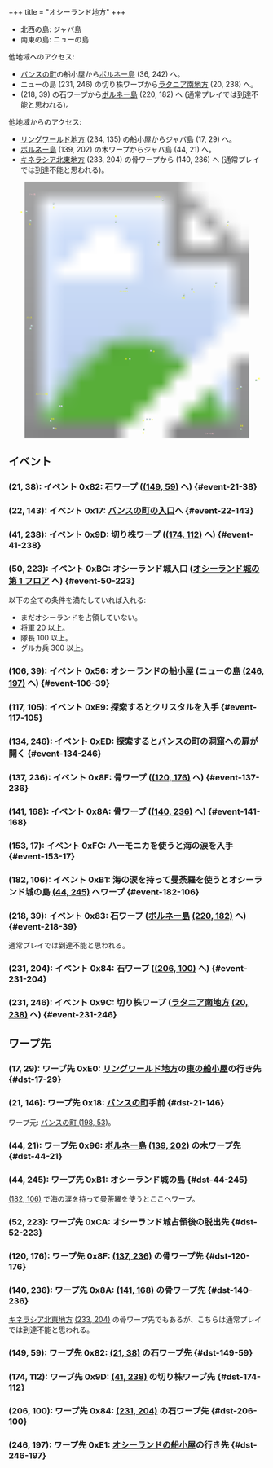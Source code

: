+++
title = "オシーランド地方"
+++

* 北西の島: ジャバ島
* 南東の島: ニューの島

他地域へのアクセス:

* [バンスの町](@/map/map-13a/_index.md)の船小屋から[ボルネー島](@/map/map-07/_index.md) (36, 242) へ。
* ニューの島 (231, 246) の切り株ワープから[ラタニア南地方](@/map/map-08/_index.md) (20, 238) へ。
* (218, 39) の石ワープから[ボルネー島](@/map/map-07/_index.md) (220, 182) へ (通常プレイでは到達不能と思われる)。

他地域からのアクセス:

* [リングワールド地方](@/map/map-10/_index.md) (234, 135) の船小屋からジャバ島 (17, 29) へ。
* [ボルネー島](@/map/map-07/_index.md) (139, 202) の木ワープからジャバ島 (44, 21) へ。
* [キネラシア北東地方](@/map/map-03/_index.md) (233, 204) の骨ワープから (140, 236) へ (通常プレイでは到達不能と思われる)。

<!-- SVG {{{ -->
<svg width="1536" height="1536" viewbox="0 0 2048 2048">
<defs>
<image id="svg-asset-bg" width="2048" height="2048" href="map-11.webp" />
<image id="svg-asset-event" width="16" height="16" href="icon-event.png" />
<image id="svg-asset-destination" width="16" height="16" href="icon-destination.png" />
</defs>
<use href="#svg-asset-bg" x="0" y="0"></use>
<text class="caption-48" x="160" y="104" fill="pink">ジャバ島</text>
<text class="caption-48" x="1564" y="2016" fill="pink">ニューの島</text>
<text class="caption-24" x="96" y="248" fill="yellow">船</text>
<text class="caption-24" x="164" y="344" fill="yellow">石</text>
<text class="caption-24" x="352" y="212" fill="yellow">木</text>
<text class="caption-24" x="1188" y="512" fill="yellow">石</text>
<text class="caption-24" x="1168" y="124" fill="yellow">海の涙</text>
<text class="caption-32" x="848" y="280" fill="yellow">船</text>
<text class="caption-24" x="1740" y="352" fill="yellow">石</text>
<text class="caption-24" x="884" y="880" fill="yellow">クリスタル</text>
<text class="caption-24" x="1472" y="884" fill="yellow">転</text>
<text class="caption-24" x="1380" y="936" fill="yellow">切株</text>
<text class="caption-24" x="1152" y="1360" fill="yellow">骨</text>
<text class="caption-24" x="932" y="1424" fill="yellow">骨</text>
<text class="caption-24" x="1636" y="840" fill="yellow">石</text>
<text class="caption-32" x="144" y="1088" fill="yellow">バンス</text>
<text class="caption-48" x="216" y="1704" fill="yellow">オシーランド城</text>
<text class="caption-24" x="372" y="1976" fill="yellow">転</text>
<text class="caption-24" x="336" y="1896" fill="yellow">切株</text>
<text class="caption-24" x="1140" y="1904" fill="yellow">骨</text>
<text class="caption-24" x="1068" y="1912" fill="yellow">骨</text>
<text class="caption-24" x="1068" y="2012" fill="yellow">鍵</text>
<text class="caption-24" x="1992" y="1576" fill="yellow">船</text>
<text class="caption-24" x="1820" y="1656" fill="yellow">石</text>
<text class="caption-24" x="1844" y="1956" fill="yellow">切株</text>
<a href="#event-21-38">
<use href="#svg-asset-event" x="168" y="304"><title>(21, 38): イベント 0x82: 石ワープ ((149, 59) へ)</title></use>
</a>
<a href="#event-22-143">
<use href="#svg-asset-event" x="176" y="1144"><title>(22, 143): イベント 0x17: バンスの町の入口へ</title></use>
</a>
<a href="#event-41-238">
<use href="#svg-asset-event" x="328" y="1904"><title>(41, 238): イベント 0x9D: 切り株ワープ ((174, 112) へ)</title></use>
</a>
<a href="#event-50-223">
<use href="#svg-asset-event" x="400" y="1784"><title>(50, 223): イベント 0xBC: オシーランド城入口 (オシーランド城の第 1 フロアへ)</title></use>
</a>
<a href="#event-106-39">
<use href="#svg-asset-event" x="848" y="312"><title>(106, 39): イベント 0x56: オシーランドの船小屋 (ニューの島 (246, 197) へ)</title></use>
</a>
<a href="#event-117-105">
<use href="#svg-asset-event" x="936" y="840"><title>(117, 105): イベント 0xE9: 探索するとクリスタルを入手</title></use>
</a>
<a href="#event-134-246">
<use href="#svg-asset-event" x="1072" y="1968"><title>(134, 246): イベント 0xED: 探索するとバンスの町の洞窟への扉が開く</title></use>
</a>
<a href="#event-137-236">
<use href="#svg-asset-event" x="1096" y="1888"><title>(137, 236): イベント 0x8F: 骨ワープ ((120, 176) へ)</title></use>
</a>
<a href="#event-141-168">
<use href="#svg-asset-event" x="1128" y="1344"><title>(141, 168): イベント 0x8A: 骨ワープ ((140, 236) へ)</title></use>
</a>
<a href="#event-153-17">
<use href="#svg-asset-event" x="1224" y="136"><title>(153, 17): イベント 0xFC: ハーモニカを使うと海の涙を入手</title></use>
</a>
<a href="#event-182-106">
<use href="#svg-asset-event" x="1456" y="848"><title>(182, 106): イベント 0xB1: 海の涙を持って曼荼羅を使うとオシーランド城の島 (44, 245) へワープ</title></use>
</a>
<a href="#event-218-39">
<use href="#svg-asset-event" x="1744" y="312"><title>(218, 39): イベント 0x83: 石ワープ (ボルネー島 (220, 182) へ)</title></use>
</a>
<a href="#event-231-204">
<use href="#svg-asset-event" x="1848" y="1632"><title>(231, 204): イベント 0x84: 石ワープ ((206, 100) へ)</title></use>
</a>
<a href="#event-231-246">
<use href="#svg-asset-event" x="1848" y="1968"><title>(231, 246): イベント 0x9C: 切り株ワープ (ラタニア南地方 (20, 238) へ)</title></use>
</a>
<a href="#dst-21-146">
<use href="#svg-asset-destination" x="168" y="1168"><title>(21, 146): ワープ先 0x18: バンスの町手前</title></use>
</a>
<a href="#dst-149-59">
<use href="#svg-asset-destination" x="1192" y="472"><title>(149, 59): ワープ先 0x82: (21, 38) の石ワープ先</title></use>
</a>
<a href="#dst-206-100">
<use href="#svg-asset-destination" x="1648" y="800"><title>(206, 100): ワープ先 0x84: (231, 204) の石ワープ先</title></use>
</a>
<a href="#dst-140-236">
<use href="#svg-asset-destination" x="1120" y="1888"><title>(140, 236): ワープ先 0x8A: (141, 168) の骨ワープ先</title></use>
</a>
<a href="#dst-120-176">
<use href="#svg-asset-destination" x="960" y="1408"><title>(120, 176): ワープ先 0x8F: (137, 236) の骨ワープ先</title></use>
</a>
<a href="#dst-44-21">
<use href="#svg-asset-destination" x="352" y="168"><title>(44, 21): ワープ先 0x96: ボルネー島 (139, 202) の木ワープ先</title></use>
</a>
<a href="#dst-174-112">
<use href="#svg-asset-destination" x="1392" y="896"><title>(174, 112): ワープ先 0x9D: (41, 238) の切り株ワープ先</title></use>
</a>
<a href="#dst-44-245">
<use href="#svg-asset-destination" x="352" y="1960"><title>(44, 245): ワープ先 0xB1: オシーランド城の島</title></use>
</a>
<a href="#dst-52-223">
<use href="#svg-asset-destination" x="416" y="1784"><title>(52, 223): ワープ先 0xCA: オシーランド城占領後の脱出先</title></use>
</a>
<a href="#dst-17-29">
<use href="#svg-asset-destination" x="136" y="232"><title>(17, 29): ワープ先 0xE0: リングワールド地方の東の船小屋の行き先</title></use>
</a>
<a href="#dst-246-197">
<use href="#svg-asset-destination" x="1968" y="1576"><title>(246, 197): ワープ先 0xE1: オシーランドの船小屋の行き先</title></use>
</a>
</svg>
<!-- }}} -->


## イベント

### (21, 38): イベント 0x82: 石ワープ ([(149, 59)](#dst-149-59) へ) {#event-21-38}

### (22, 143): イベント 0x17: [バンスの町の入口](@/map/map-13a/_index.md#dst-197-48)へ {#event-22-143}

### (41, 238): イベント 0x9D: 切り株ワープ ([(174, 112)](#dst-174-112) へ) {#event-41-238}

### (50, 223): イベント 0xBC: オシーランド城入口 ([オシーランド城の第 1 フロア](@/map/map-15/_index.md#dst-148-53) へ) {#event-50-223}

以下の全ての条件を満たしていれば入れる:

* まだオシーランドを占領していない。
* 将軍 20 以上。
* 隊長 100 以上。
* グルカ兵 300 以上。

### (106, 39): イベント 0x56: オシーランドの船小屋 (ニューの島 [(246, 197)](#dst-246-197) へ) {#event-106-39}

### (117, 105): イベント 0xE9: 探索するとクリスタルを入手 {#event-117-105}

### (134, 246): イベント 0xED: 探索すると[バンスの町の洞窟への扉](@/map/map-13a/_index.md#event-198-15)が開く {#event-134-246}

### (137, 236): イベント 0x8F: 骨ワープ ([(120, 176)](#dst-120-176) へ) {#event-137-236}

### (141, 168): イベント 0x8A: 骨ワープ ([(140, 236)](#dst-140-236) へ) {#event-141-168}

### (153, 17): イベント 0xFC: ハーモニカを使うと海の涙を入手 {#event-153-17}

### (182, 106): イベント 0xB1: 海の涙を持って曼荼羅を使うとオシーランド城の島 [(44, 245)](#dst-44-245) へワープ {#event-182-106}

### (218, 39): イベント 0x83: 石ワープ ([ボルネー島](@/map/map-07/_index.md) [(220, 182)](@/map/map-07/_index.md#dst-220-182) へ) {#event-218-39}

通常プレイでは到達不能と思われる。

### (231, 204): イベント 0x84: 石ワープ ([(206, 100)](#dst-206-100) へ) {#event-231-204}

### (231, 246): イベント 0x9C: 切り株ワープ ([ラタニア南地方](@/map/map-08/_index.md) [(20, 238)](@/map/map-08/_index.md#dst-20-238) へ) {#event-231-246}


## ワープ先

### (17, 29): ワープ先 0xE0: [リングワールド地方](@/map/map-10/_index.md)の[東の船小屋](@/map/map-10/_index.md#event-234-135)の行き先 {#dst-17-29}

### (21, 146): ワープ先 0x18: [バンスの町](@/map/map-13a/_index.md#dst-197-48)手前 {#dst-21-146}

ワープ元: [バンスの町 (198, 53)](@/map/map-13a/_index.md#event-198-53)。

### (44, 21): ワープ先 0x96: [ボルネー島](@/map/map-07/_index.md) [(139, 202)](@/map/map-07/_index.md#event-139-202) の木ワープ先 {#dst-44-21}

### (44, 245): ワープ先 0xB1: オシーランド城の島 {#dst-44-245}

[(182, 106)](#event-182-106) で海の涙を持って曼荼羅を使うとここへワープ。

### (52, 223): ワープ先 0xCA: オシーランド城占領後の脱出先 {#dst-52-223}

### (120, 176): ワープ先 0x8F: [(137, 236)](#event-137-236) の骨ワープ先 {#dst-120-176}

### (140, 236): ワープ先 0x8A: [(141, 168)](#event-141-168) の骨ワープ先 {#dst-140-236}

[キネラシア北東地方](@/map/map-03/_index.md) [(233, 204)](@/map/map-03/_index.md#event-233-204) の骨ワープ先でもあるが、こちらは通常プレイでは到達不能と思われる。

### (149, 59): ワープ先 0x82: [(21, 38)](#event-21-38) の石ワープ先 {#dst-149-59}

### (174, 112): ワープ先 0x9D: [(41, 238)](#event-41-238) の切り株ワープ先 {#dst-174-112}

### (206, 100): ワープ先 0x84: [(231, 204)](#event-231-204) の石ワープ先 {#dst-206-100}

### (246, 197): ワープ先 0xE1: [オシーランドの船小屋](#event-106-39)の行き先 {#dst-246-197}


